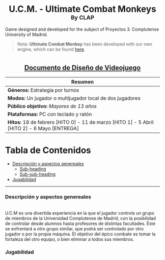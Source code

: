 <h1 align="center"> <b>U.C.M. - Ultimate Combat Monkeys<br/> <font size=4"> By CLAP</font></b></h1>


Game designed and developed for the subject of Proyectos 3. 
Complutense University of Madrid.

> Note: **Ultimate Combat Monkey** has been developed with our own engine, which can be found [here](https://github.com/CLAP-VideoGames/CLAPEngine).

#
<h2 align="center"> <ins> Documento de Diseño de Videojuego  </ins> </h2>


| **Resumen** |
| --- |
| **Géneros:** Estrategia por turnos |
| **Modos:** Un jugador o multijugador local de dos jugadores |
| **Público objetivo:** _Mayores de 13 años_ |
| **Plataformas:** PC con teclado y ratón|
| **Hitos:** 18 de febrero [HITO 0] - 11 de marzo [HITO 1] - 5 Abril [HITO 2] - 6 Mayo [ENTREGA]|

# Tabla de Contenidos

  - [Descripción y aspectos genereales](#intro)
     * [Sub-heading](#sub-heading)
     + [Sub-sub-heading](#sub-sub-heading)
  - [Jugabilidad](#game)

___
<h3 id="intro" ><b> Descripción y aspectos genereales </b></h3>
<br>
U.C.M es una divertida experiencia en la que el jugador controla un grupo de miembros de la Universidad Complutense de Madrid, con la posibilidad de controlar desde alumnos hasta profesores de distintas facultades.
Éste se enfrentará a otro grupo similar, que podrá ser controlado por otro jugador o por la propia máquina. El objetivo del épico combate es tomar la fortaleza del otro equipo, o bien eliminar a todos sus miembros.

<br>

<h3 id="game"><b> Jugabilidad</b></h3>

